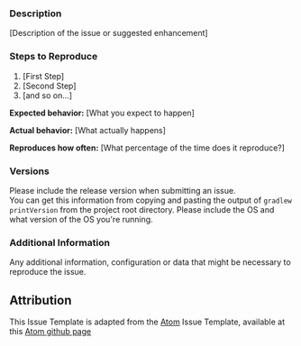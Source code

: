 <!--

Have you read our Code of Conduct? By filing an Issue, you are expected to comply with it, including treating everyone with respect: https://github.com/INSERT_ACTUAL_URL/CODE_OF_CONDUCT.md


-->

### Description

[Description of the issue or suggested enhancement]

### Steps to Reproduce

1. [First Step]
2. [Second Step]
3. [and so on...]

**Expected behavior:** [What you expect to happen]

**Actual behavior:** [What actually happens]

**Reproduces how often:** [What percentage of the time does it reproduce?]

### Versions

Please include the release version when submitting an issue.  
You can get this information from copying and pasting the output of `gradlew printVersion` from the project root directory.  Please include the OS and what version of the OS you're running.

### Additional Information

Any additional information, configuration or data that might be necessary to reproduce the issue.



## Attribution

This Issue Template is adapted from the [Atom][homepage] Issue Template, available at this [Atom github page][atomIssueTemplate]

[homepage]: https://github.com/atom/atom
[atomIssueTemplate]: https://github.com/atom/atom/blob/master/ISSUE_TEMPLATE.md